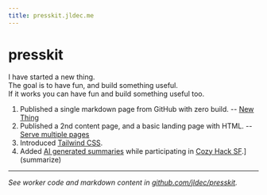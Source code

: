 ```yaml
---
title: presskit.jldec.me
---
```


# presskit
I have started a new thing.  
The goal is to have fun, and build something useful.  
If it works you can have fun and build something useful too.

1. Published a single markdown page from GitHub with zero build. -- [New Thing](new-thing)
2. Published a 2nd content page, and a basic landing page with HTML. -- [Serve multiple pages](multi-page)
3. Introduced [Tailwind CSS](tailwind).
4. Added [AI generated summaries](https://presskit.jldec.me/summarize) while participating in [Cozy Hack SF](https://lu.ma/wco3g23k?tk=5aQXWb).](summarize)

---
_See worker code and markdown content in [github.com/jldec/presskit](https://github.com/jldec/presskit)._
